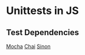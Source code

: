 # Unittests in JS

## Test Dependencies

[Mocha](https://mochajs.org/#installation)
[Chai](https://www.chaijs.com/api/)
[Sinon](https://sinonjs.org/)
